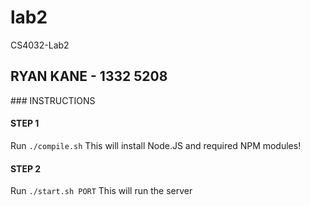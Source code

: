 # lab2
CS4032-Lab2

 **RYAN KANE - 1332 5208**
 ---------------------


### INSTRUCTIONS

#### STEP 1

Run `./compile.sh` 
This will install Node.JS and required NPM modules!

#### STEP 2

Run `./start.sh PORT`
This will run the server